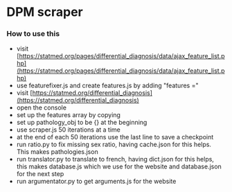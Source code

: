 # DPM scraper

### How to use this

- visit [https://statmed.org/pages/differential_diagnosis/data/ajax_feature_list.php](https://statmed.org/pages/differential_diagnosis/data/ajax_feature_list.php)
- use featurefixer.js and create features.js by adding "features ="
- visit [https://statmed.org/differential_diagnosis](https://statmed.org/differential_diagnosis)
- open the console
- set up the features array by copying
- set up pathology_obj to be {} at the beginning
- use scraper.js 50 iterations at a time
- at the end of each 50 iterations use the last line to save a checkpoint
- run ratio.py to fix missing sex ratio, having cache.json for this helps. This makes pathologies.json
- run translator.py to translate to french, having dict.json for this helps, this makes database.js which we use for the website and database.json for the next step
- run argumentator.py to get arguments.js for the website
